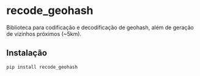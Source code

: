 # recode_geohash

Biblioteca para codificação e decodificação de geohash, além de geração de vizinhos próximos (~5km).

## Instalação

```bash
pip install recode_geohash
```
